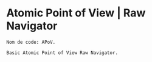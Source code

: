 # Atomic Point of View | Raw Navigator
```
Nom de code: APoV.

Basic Atomic Point of View Raw Navigator.
